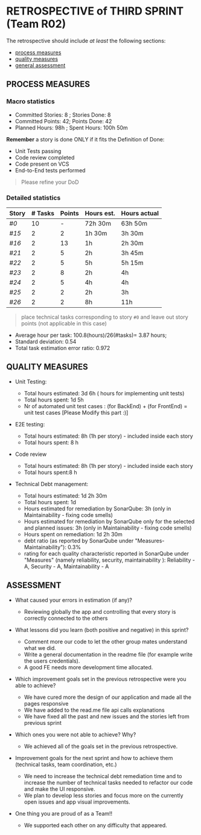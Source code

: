 # RETROSPECTIVE of THIRD SPRINT (Team R02)

The retrospective should include _at least_ the following
sections:

- [process measures](#process-measures)
- [quality measures](#quality-measures)
- [general assessment](#assessment)

## PROCESS MEASURES

### Macro statistics

- Committed Stories: 8 ; Stories Done: 8
- Committed Points: 42; Points Done: 42
- Planned Hours: 98h ; Spent Hours: 100h 50m


**Remember** a story is done ONLY if it fits the Definition of Done:

- Unit Tests passing
- Code review completed
- Code present on VCS
- End-to-End tests performed

> Please refine your DoD

### Detailed statistics

| Story | # Tasks | Points | Hours est. | Hours actual     |
| ----- | ------- | ------ | ---------- | ---------------- |
| _#0_  | 10      | -       | 72h 30m     | 63h 50m          |
| _#15_  | 2       | 2      | 1h 30m     |      3h 30m        |
| _#16_  | 2       | 13     | 1h         |      2h 30m         |
| _#21_  | 2       | 5      | 2h         |      3h 45m      |
| _#22_  | 2       | 5      | 5h         |      5h 15m        |
| _#23_  | 2       | 8      | 2h         |      4h        |
| _#24_  | 2       | 5      | 4h         |      4h      |
| _#25_  | 2       | 2      | 2h         |      3h         |
| _#26_  | 2       | 2      | 8h         |      11h      |
> place technical tasks corresponding to story `#0` and leave out story points (not applicable in this case)

- Average hour per task: 100.8(hours)/26(#tasks)= 3.87 hours; 
- Standard deviation: 0.54
- Total task estimation error ratio: 0.972

## QUALITY MEASURES

- Unit Testing:
  - Total hours estimated: 3d 6h ( hours for implementing unit tests) 
  - Total hours spent: 1d 5h 
  - Nr of automated unit test cases : (for BackEnd) + (for FrontEnd) =  unit test cases [Please Modify this part :)]

- E2E testing:
  - Total hours estimated: 8h (1h per story) - included inside each story
  - Total hours spent: 8 h
- Code review
  - Total hours estimated: 8h (1h per story) - included inside each story
  - Total hours spent:8 h
- Technical Debt management:
  - Total hours estimated: 1d 2h 30m
  - Total hours spent: 1d
  - Hours estimated for remediation by SonarQube: 3h (only in Maintainability - fixing code smells)
  - Hours estimated for remediation by SonarQube only for the selected and planned issues: 3h (only in Maintainability - fixing code smells)
  - Hours spent on remediation: 1d 2h 30m
  - debt ratio (as reported by SonarQube under "Measures-Maintainability"): 0.3%
  - rating for each quality characteristic reported in SonarQube under "Measures" (namely reliability, security, maintainability ): Reliability - A, Security - A, Maintainability - A

## ASSESSMENT

- What caused your errors in estimation (if any)?
  - Reviewing globally the app and controlling that every story is correctly connected to the others


- What lessons did you learn (both positive and negative) in this sprint?
  - Comment more our code to let the other group mates understand what we did.
  - Write a general documentation in the readme file (for example write the users credentials).
  - A good FE needs more development time allocated.


- Which improvement goals set in the previous retrospective were you able to achieve?
  - We have cured more the design of our application and made all the pages responsive
  - We have added to the read.me file api calls explanations 
  - We have fixed all the past and new issues and the stories left from previous sprint

- Which ones you were not able to achieve? Why?
  - We achieved all of the goals set in the previous retrospective.


- Improvement goals for the next sprint and how to achieve them (technical tasks, team coordination, etc.)
  - We need to increase the technical debt remediation time and to increase the number of technical tasks needed to refactor our code and make the UI responsive.
  - We plan to develop less stories and focus more on the currently open issues and app visual improvements.



- One thing you are proud of as a Team!!
  - We supported each other on any difficulty that appeared.




